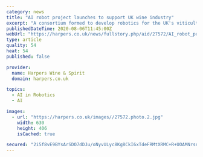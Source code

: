 ```yaml
---
category: news
title: "AI robot project launches to support UK wine industry"
excerpt: "A consortium formed to develop robotics for the UK's viticulture sector to assist in the identification of disease, precision pesticide treatments, and"
publishedDateTime: 2020-08-06T11:45:00Z
webUrl: "https://harpers.co.uk/news/fullstory.php/aid/27572/AI_robot_project_launches_to_support_UK_wine_industry.html"
type: article
quality: 54
heat: 54
published: false

provider:
  name: Harpers Wine & Spirit
  domain: harpers.co.uk

topics:
  - AI in Robotics
  - AI

images:
  - url: "https://harpers.co.uk/images//27572.photo.2.jpg"
    width: 630
    height: 406
    isCached: true

secured: "2i5f8vE9BYsArSDO7dDJu/oNyvULyc8Kg8CkI6xTdeFRMtXRMC+R+UOAMNrsn2Fj6xD6xnzDO5q9O/pIkKDtxpqy0xaJj/3tfz2k7i0dj7K6aJEMBcKsjkoK86FZqLOJfWhQKkJ/mznflvvL5e3Wc2KFG4RU5KfUW4nVIIxuEvxCLf45r/vVICGsSz5IiDHv+PE97h1RbZA4LEowX29hmJzXabgoC2IRYaUMZWBvRtgbQUoiEzx8MKb0kEKJ2jXsnN31xxV8pYwDOQiFFjS+d82tj4FVdX1sXLhzc5bu3A4ttFyyix/8KDg4/+lPNohiFie2eKiQ6dPGBbojqeuBKw==;BCz/E1lJv4wciJbwDl5ydQ=="
---
```


